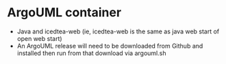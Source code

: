 
# ArgoUML container

 * Java and icedtea-web (ie, icedtea-web is the same as java web start of open web start)
 * An ArgoUML release will need to be downloaded from Github and installed then run from that download via argouml.sh





